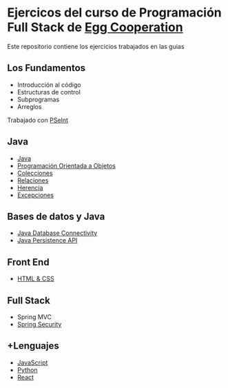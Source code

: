 # Ejercicos del curso de Programación Full Stack de [Egg Cooperation](https://eggcooperation.com)

<p>Este repositorio contiene los ejercicios trabajados en las guias</p>

## Los Fundamentos

- Introducción al código
- Estructuras de control
- Subprogramas
- Arreglos

<p> Trabajado con <a href="https://github.com/MateoBaltar/Ejercicios_Egg/tree/main/1_Los%20Fundamentos">PSeInt</a></p>

## Java

- [Java](https://github.com/MateoBaltar/Ejercicios_Egg/tree/main/2_Java/Intro%20Java)
- [Programación Orientada a Objetos](https://github.com/MateoBaltar/Ejercicios_Egg/tree/main/2_Java/Java%20POO)
- [Colecciones](https://github.com/MateoBaltar/Ejercicios_Egg/tree/main/2_Java/Java%20Colecciones)
- [Relaciones](https://github.com/MateoBaltar/Ejercicios_Egg/tree/main/2_Java/Java%20Relaciones)
- [Herencia](https://github.com/MateoBaltar/Ejercicios_Egg/tree/main/2_Java/Java%20Herencias)
- [Excepciones](https://github.com/MateoBaltar/Ejercicios_Egg/tree/main/2_Java/Java%20Exceptions)

## Bases de datos y Java

- [Java Database Connectivity](https://github.com/MateoBaltar/Ejercicios_Egg/tree/main/3_BBDD%20y%20Java/JDBC)
- [Java Persistence API](https://github.com/MateoBaltar/Ejercicios_Egg/tree/main/3_BBDD%20y%20Java/JPA)

## Front End

- [HTML & CSS](https://github.com/MateoBaltar/Ejercicios_Egg/tree/main/4_Front/HTML%2BCSS)

## Full Stack

- Spring MVC
- [Spring Security](https://github.com/MateoBaltar/Ejercicios_Egg/tree/main/5_Full%20Stack/Spring%20Security)

## +Lenguajes

- [JavaScript](https://github.com/MateoBaltar/Ejercicios_Egg/tree/main/6_Lenguajes/JavaScript)
- [Python](https://github.com/MateoBaltar/Ejercicios_Egg/tree/main/6_Lenguajes/Python)
- [React](https://github.com/MateoBaltar/Ejercicios_Egg/tree/main/6_Lenguajes/React)
